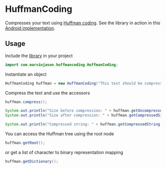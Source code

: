 # HuffmanCoding
Compresses your text using [Huffman coding](https://en.wikipedia.org/wiki/Huffman_coding). See the library in action in this [Android implementation](https://github.com/marvinjason/HuffmanCodingAndroid).

## Usage
Include the [library](https://github.com/marvinjason/HuffmanCoding/raw/master/dist/HuffmanCoding.jar) in your project
```java
import com.marvinjason.huffmancoding.HuffmanCoding;
```

Instantiate an object
```java
HuffmanCoding huffman = new HuffmanCoding("This text should be compressed.");
```

Compress the text and use the accessors
```java
huffman.compress();

System.out.println("Size before compression: " + huffman.getUncompressedSize());
System.out.println("Size after compression: " + huffman.getCompressedSize());

System.out.println("Compressed string: " + huffman.getCompressedString());
```

You can access the Huffman tree using the root node
```java
huffman.getRoot();
```

or get a list of character to binary representation mapping
```java
huffman.getDictionary();
```
